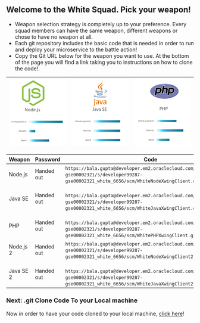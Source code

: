 ## Welcome to the White Squad. Pick your weapon! ##

+ Weapon selection strategy is completely up to your preference. Every squad members can have the same weapon, different weapons or chose to have no weapon at all.
+ Each git repository includes the basic code that is needed in order to run and deploy your microservice to the battle action!
+ Copy the Git URL below for the weapon you want to use. At the bottom of the page you will find a link taking you to instructions on how to clone the code!.

| ![Red Squad](nodejs.png)  | ![Blue Squad](javase.png) | ![Black Squad](php.png) |
|:---:|:---:|:---:|

| Weapon        | Password     | Code  |
| ------------- |-------------| -----|
| Node.js      | Handed out | ``` https://bala.gupta@developer.em2.oraclecloud.com/developer99287-gse00002321/s/developer99287-gse00002321_white_6656/scm/WhiteNodeXwingClient.git ``` |
| Java SE      | Handed out      |   ```  https://bala.gupta@developer.em2.oraclecloud.com/developer99287-gse00002321/s/developer99287-gse00002321_white_6656/scm/WhiteJavaXwingClient.git ``` |
| PHP | Handed out      |  ```  https://bala.gupta@developer.em2.oraclecloud.com/developer99287-gse00002321/s/developer99287-gse00002321_white_6656/scm/WhitePHPXwingClient.git ``` |
| Node.js 2     | Handed out | ``` https://bala.gupta@developer.em2.oraclecloud.com/developer99287-gse00002321/s/developer99287-gse00002321_white_6656/scm/WhiteNodeXwingClient2.git ``` |
| Java SE 2    | Handed out      |   ```  https://bala.gupta@developer.em2.oraclecloud.com/developer99287-gse00002321/s/developer99287-gse00002321_white_6656/scm/WhiteJavaXwingClient2.git ``` |


### Next: .git Clone Code To your Local machine ###

Now in order to have your code cloned to your local machine, [click here](../clonecode.md)!
